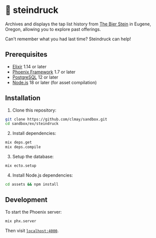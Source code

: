 # 🍺 steindruck

Archives and displays the tap list history from [The Bier Stein](https://thebierstein.com/draft-bottles/) in Eugene, Oregon, allowing you to explore past offerings.

Can't remember what you had last time? Steindruck can help!

## Prerequisites

- [Elixir](https://elixir-lang.org/install.html) 1.14 or later
- [Phoenix Framework](https://hexdocs.pm/phoenix/installation.html) 1.7 or later
- [PostgreSQL](https://www.postgresql.org/download/) 12 or later
- [Node.js](https://nodejs.org/) 18 or later (for asset compilation)

## Installation

1. Clone this repository:

```bash
git clone https://github.com/clmay/sandbox.git
cd sandbox/ex/steindruck
```

2. Install dependencies:

```bash
mix deps.get
mix deps.compile
```

3. Setup the database:

```bash
mix ecto.setup
```

4. Install Node.js dependencies:

```bash
cd assets && npm install
```

## Development

To start the Phoenix server:

```bash
mix phx.server
```

Then visit [`localhost:4000`](http://localhost:4000).
